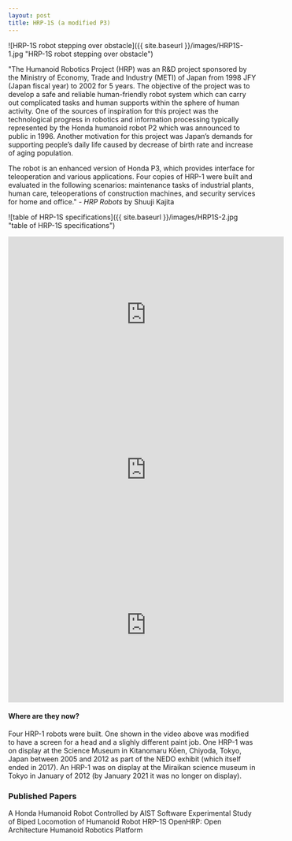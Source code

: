 ```yaml
---
layout: post
title: HRP-1S (a modified P3)
---
```

![HRP-1S robot stepping over obstacle]({{ site.baseurl }}/images/HRP1S-1.jpg "HRP-1S robot stepping over obstacle")


"The Humanoid Robotics Project (HRP) was an R&D project sponsored by the Ministry of Economy, Trade and Industry (METI) of Japan from 1998 JFY (Japan fiscal year) to 2002 for 5 years. The objective of the project was to develop a safe and reliable human-friendly robot system which can carry out complicated tasks and human supports within the sphere of human activity. One of the sources of inspiration for this project was the technological progress in robotics and information processing typically represented by the Honda humanoid robot P2 which was announced to public in 1996. Another motivation for this project was Japan’s demands for supporting people’s daily life caused by decrease of birth rate and increase of aging population.

The robot is an enhanced version of Honda P3, which provides interface for teleoperation and various applications. Four copies of HRP-1 were built and evaluated in the following scenarios: maintenance tasks of industrial plants, human care, teleoperations of construction machines, and security services for home and office." - _HRP Robots_ by Shuuji Kajita

![table of HRP-1S specifications]({{ site.baseurl }}/images/HRP1S-2.jpg "table of HRP-1S specifications")


<iframe width="560" height="315" src="https://www.youtube.com/embed/aoDb27Tb6xE" title="YouTube video player" frameborder="0" allow="accelerometer; autoplay; clipboard-write; encrypted-media; gyroscope; picture-in-picture" allowfullscreen></iframe>

<iframe width="560" height="315" src="https://www.youtube.com/embed/zP_GNUGTXr4" title="YouTube video player" frameborder="0" allow="accelerometer; autoplay; clipboard-write; encrypted-media; gyroscope; picture-in-picture" allowfullscreen></iframe>

<iframe width="560" height="315" src="https://www.youtube.com/embed/JYQDPR9op2E" title="YouTube video player" frameborder="0" allow="accelerometer; autoplay; clipboard-write; encrypted-media; gyroscope; picture-in-picture" allowfullscreen></iframe>

#### Where are they now?
Four HRP-1 robots were built. One shown in the video above was modified to have a screen for a head and a slighly different paint job. One HRP-1 was on display at the Science Museum in Kitanomaru Kōen, Chiyoda, Tokyo, Japan between 2005 and 2012 as part of the NEDO exhibit (which itself ended in 2017). An HRP-1 was on display at the Miraikan science museum in Tokyo in January of 2012 (by January 2021 it was no longer on display). 

### Published Papers
A Honda Humanoid Robot Controlled by AIST Software 
Experimental Study of Biped Locomotion of Humanoid Robot HRP-1S
OpenHRP: Open Architecture Humanoid Robotics Platform
